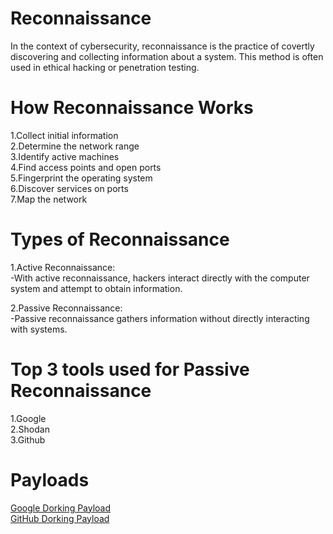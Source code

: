 # Reconnaissance

  In the context of cybersecurity, reconnaissance is the practice of covertly discovering and collecting information about a system. This method is often used in ethical hacking or penetration testing. 

# How Reconnaissance Works

  1.Collect initial information\
  2.Determine the network range\
  3.Identify active machines\
  4.Find access points and open ports\
  5.Fingerprint the operating system\
  6.Discover services on ports\
  7.Map the network
  
 # Types of Reconnaissance
   
   1.Active Reconnaissance:\
      -With active reconnaissance, hackers interact directly with the computer system and attempt to obtain information.
        
   2.Passive Reconnaissance:\
      -Passive reconnaissance gathers information without directly interacting with systems.
      
 # Top 3 tools used for Passive Reconnaissance
 
  1.Google\
  2.Shodan\
  3.Github
  
 # Payloads
 
   <a href="https://github.com/illupak/Recon/blob/Branch1/Google%20Dorking%20Payloads">Google Dorking Payload</a> \
   <a href="https://github.com/illupak/Recon/blob/Branch1/GitHub%20Dorking%20Payloads">GitHub Dorking Payload</a>
  
  
  
  

